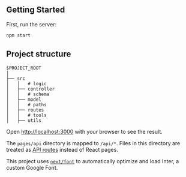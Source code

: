 ## Getting Started

First, run the server:

```bash
npm start
```

## Project structure

```
$PROJECT_ROOT
│
├── src
│   │   # logic
│   ├── controller
│   │   # schema
│   ├── model
│   │   # paths
│   ├── routes
│   │   # tools
│   ├── utils
```

Open [http://localhost:3000](http://localhost:3000) with your browser to see the result.

The `pages/api` directory is mapped to `/api/*`. Files in this directory are treated as [API routes](https://nextjs.org/docs/api-routes/introduction) instead of React pages.

This project uses [`next/font`](https://nextjs.org/docs/basic-features/font-optimization) to automatically optimize and load Inter, a custom Google Font.

